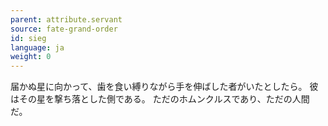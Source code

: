 ```yaml
---
parent: attribute.servant
source: fate-grand-order
id: sieg
language: ja
weight: 0
---
```


届かぬ星に向かって、歯を食い縛りながら手を伸ばした者がいたとしたら。
彼はその星を撃ち落とした側である。
ただのホムンクルスであり、ただの人間だ。
